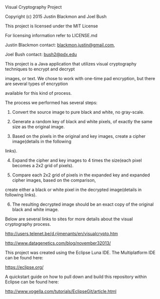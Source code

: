 Visual Cryptography Project

Copyright (c) 2015 Justin Blackmon and Joel Bush

This project is licensed under the MIT License

For licensing information refer to LICENSE.md

Justin Blackmon contact: blackmon.justin@gmail.com, 

Joel Bush contact: bush2@pdx.edu

This project is a Java application that utilizes visual cryptography techniques to encrypt and decrypt 

images, or text. We chose to work with one-time pad encryption, but there are several types of encryption 

available for this kind of process. 

The process we performed has several steps:

1. Convert the source image to pure black and white, no gray-scale.

2. Generate a random key of black and white pixels, of exactly the same size as the original image.

3. Based on the pixels in the original and key images, create a cipher image(details in the following 

links).

4. Expand the cipher and key images to 4 times the size(each pixel becomes a 2x2 grid of pixels).

5. Compare each 2x2 grid of pixels in the expanded key and expanded cipher images, based on the comparison, 

create either a black or white pixel in the decrypted image(details in following links).

6. The resulting decrypted image should be an exact copy of the original black and white image.

Below are several links to sites for more details about the visual cryptography process.

http://users.telenet.be/d.rijmenants/en/visualcrypto.htm

http://www.datagenetics.com/blog/november32013/

This project was created using the Eclipse Luna IDE.  The Multiplatform IDE can be found here:

https://eclipse.org/

A quickstart guide on how to pull down and build this repository within Eclipse can be found here:

http://www.vogella.com/tutorials/EclipseGit/article.html
